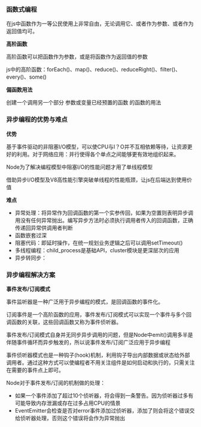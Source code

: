 ### 函数式编程

在js中函数作为一等公民使用上非常自由，无论调用它、或者作为参数、或者作为返回值均可。

**高阶函数**

高阶函数可以把函数作为参数，或是将函数作为返回值的参数

js中的高阶函数：forEach()、map()、reduce()、reduceRight()、filter()、every()、some()

**偏函数用法**

创建一个调用另一个部分	参数或变量已经预置的函数	的函数的用法



### 异步编程的优势与难点

**优势**

基于事件驱动的非阻塞I/O模型，可以使CPU与I？O并不互相依赖等待，让资源更好的利用。对于网络应用：并行使得各个单点之间能够更有效地组织起来。

Node为了解决编程模型中阻塞I/O的性能问题才用了单线程模型

借助异步I/O模型及V8高性能引擎突破单线程的性能瓶颈，让js在后端达到使用价值

**难点**

+ 异常处理：将异常作为回调函数的第一个实参传回，如果为空置则表明异步调用没有任何异常抛出。编写异步方法时必须执行调用者传入的回调函数，正确传递回异常供调用者判断
+ 函数嵌套过深
+ 阻塞代码：即延时操作，在统一规划业务逻辑之后可以调用setTimeout()
+ 多线程编程：child_process是基础API，cluster模块是更深层次的应用
+ 异步转同步：



### 异步编程解决方案

**事件发布/订阅模式**

事件监听器是一种广泛用于异步编程的模式，是回调函数的事件化。

订阅事件是一个高阶函数的应用，事件发布/订阅模式可以实现一个事件与多个回调函数的关联，这些回调函数又称为事件侦听器。

事件发布/订阅模式自身并无同步异步调用的问题，但是Node中emit()调用多半是伴随事件循环而异步触发的，所以说事件发布/订阅广泛应用于异步编程

事件侦听器模式也是一种钩子(hook)机制，利用钩子导出内部数据或状态给外部调用者。通过这种方式可以使编程者不用关注组件是如何启动和执行的，只需关注在需要的事件点上即可。

Node对于事件发布/订阅的机制做的处理：

+ 如果一个事件添加了超过10个侦听器，将会得到一条警告。因为侦听器过多有可能导致内存泄漏或存在过多占用CPU的情景
+ EventEmitter会检查是否对error事件添加过侦听器，添加了则会将这个错误交给侦听器处理，否则这个错误将会作为异常抛出

